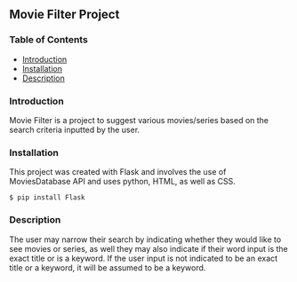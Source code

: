 ## Movie Filter Project

### Table of Contents            
* [Introduction](#Introduction)
* [Installation](#Installation)
* [Description](#Description) 

### Introduction    
Movie Filter is a project to suggest various movies/series based on the search criteria inputted by the user. 
  
### Installation 
This project was created with Flask and involves the use of MoviesDatabase API and uses python, HTML, as well as CSS. 
```
$ pip install Flask  
```        

### Description
The user may narrow their search by indicating whether they would like to see movies or series, as well they may also indicate if their word input is the exact title or is a keyword. If the user input is not indicated to be an exact title or a keyword, it will be assumed to be a keyword.  